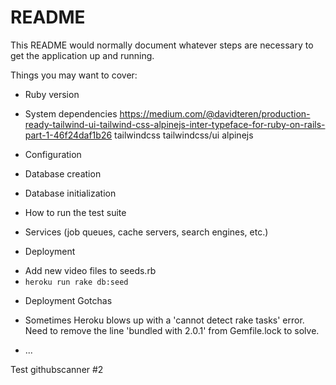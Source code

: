 # README

This README would normally document whatever steps are necessary to get the
application up and running.

Things you may want to cover:

* Ruby version

* System dependencies
https://medium.com/@davidteren/production-ready-tailwind-ui-tailwind-css-alpinejs-inter-typeface-for-ruby-on-rails-part-1-46f24daf1b26
tailwindcss
tailwindcss/ui
alpinejs

* Configuration

* Database creation

* Database initialization

* How to run the test suite

* Services (job queues, cache servers, search engines, etc.)

* Deployment
- Add new video files to seeds.rb
- `heroku run rake db:seed`

* Deployment Gotchas
- Sometimes Heroku blows up with a 'cannot detect rake tasks' error.  Need to remove the line 'bundled with 2.0.1' from Gemfile.lock to solve.

* ...

Test githubscanner #2

